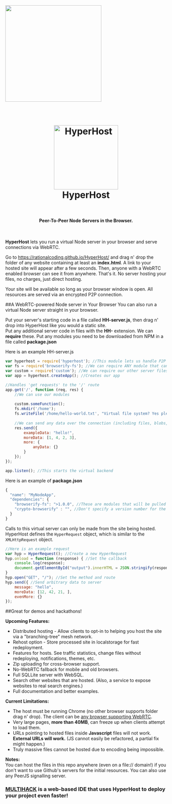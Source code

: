 <img src="" width="300">
<h1 align="center">
  <br>
  <a href="https://rationalcoding.github.io/HyperHost/"><img src="https://s12.postimg.org/6asslh8hp/HH_logo.png" alt="HyperHost" width="200"></a>
  <br>
  HyperHost
  <br>
  <br>
</h1>
<h4 align="center">Peer-To-Peer Node Servers in the Browser.</h4>
<br>

**HyperHost** lets you run a virtual Node server in your browser and serve connections via WebRTC.

Go to https://rationalcoding.github.io/HyperHost/ and drag n' drop the folder of any website containing at least an **index.html**. A link to your hosted site will appear after a few seconds. Then, anyone with a WebRTC enabled browser can see it from anywhere. That's it. No server hosting your files, no charges, just direct hosting.

Your site will be available so long as your browser window is open. All resources are served via an encrypted P2P connection.

##A WebRTC-powered Node server in Your Browser
You can also run a virtual Node server straight in your browser.

Put your server's starting code in a file called **HH-server.js**, then drag n' drop into HyperHost like you would a static site.  
Put any additional server code in files with the **HH-** extension. We can **require** these.
Put any modules you need to be downloaded from NPM in a file called **package.json**

Here is an example HH-server.js
```javascript
var hyperhost = require('hyperhost'); //This module lets us handle P2P connections
var fs = require('browserify-fs'); //We can require ANY module that can be Browserified
var custom = require('custom'); //We can require our other server files.
var app = hyperhost.createApp(); //Creates our app

//Handles 'get requests' to the '/' route
app.get('/', function (req, res) {
    //We can use our modules
    
    custom.someFunction();
    fs.mkdir('/home');
    fs.writeFile('/home/hello-world.txt', "Virtual file system? Yes please!");
    
    //We can send any data over the connection (including files, blobs, anything)
    res.send({
        exampleData: "hello!",
        moreData: [1, 4, 2, 3],
        more: {
            anyData: {}
        }
    });
});

app.listen(); //This starts the virtual backend
```

Here is an example of **package.json**
```javascript
{
  "name": "MyNodeApp",
  "dependencies": { 
    "browserify-fs": ">1.0.0", //These are modules that will be pulled from NPM
    "crypto-browserify" : "", //Don't specify a version number for the latest version
  }
}
```

Calls to this virtual server can only be made from the site being hosted.  
HyperHost defines the `HyperRequest` object, which is similar to the `XMLHttpRequest` object.
```javascript
//Here is an example request
var hyp = HyperRequest(); //Create a new HyperRequest
hyp.onload = function (response) { //Set the callback
    console.log(response);
    document.getElementById("output").innerHTML = JSON.stringify(response);
}
hyp.open("GET", "/"); //Set the method and route
hyp.send({ //Send arbitrary data to server
    message: "hello",
    moreData: [12, 42, 21, ],
    evenMore: {}
});
```

##Great for demos and hackathons!

**Upcoming Features:**  
- Distributed hosting - Allow clients to opt-in to helping you host the site via a "branching-tree" mesh network.
- Rehost option - Store processed site in localstorage for fast redeployment.
- Features for hosts. See traffic statistics, change files without redeploying, notifications, themes, etc.
- Zip uploading for cross-browser support.
- No-WebRTC fallback for mobile and old browsers. 
- Full SQLLite server with WebSQL.
- Search other websites that are hosted. (Also, a service to expose websites to real search engines.)
- Full documentation and better examples.

**Current Limitations:**  
- The host must be running Chrome (no other browser supports folder drag n' drop). The client can be [any browser supporting WebRTC](http://caniuse.com/#feat=rtcpeerconnection).
- Very large pages, **more than 40MB**, can freeze up when clients attempt to load them. 
- URLs pointing to hosted files inside **Javascript** files will not work. **External URLs will work.** (JS cannot easily be refactored, a partial fix might happen.)
- Truly massive files cannot be hosted due to encoding being impossible.

**Notes:**  
You can host the files in this repo anywhere (even on a file:// domain!) if you don't want to use Github's servers for the initial resources. You can also use any PeerJS signalling server.

### [MULTIHACK](https://rationalcoding.github.io/multihack) is a web-based IDE that uses HyperHost to deploy your project even faster!
